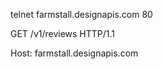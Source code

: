  telnet farmstall.designapis.com 80
 
 GET /v1/reviews HTTP/1.1  <enter>
 
 Host: farmstall.designapis.com  <enter>
 
 <enter>
